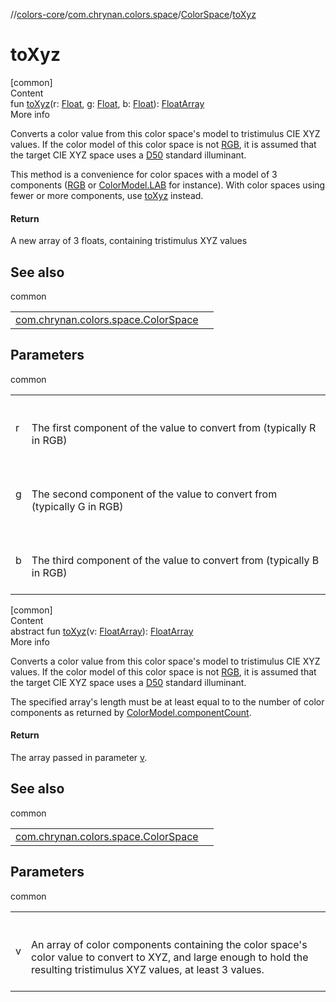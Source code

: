 //[colors-core](../../../index.md)/[com.chrynan.colors.space](../index.md)/[ColorSpace](index.md)/[toXyz](to-xyz.md)



# toXyz  
[common]  
Content  
fun [toXyz](to-xyz.md)(r: [Float](https://kotlinlang.org/api/latest/jvm/stdlib/kotlin/-float/index.html), g: [Float](https://kotlinlang.org/api/latest/jvm/stdlib/kotlin/-float/index.html), b: [Float](https://kotlinlang.org/api/latest/jvm/stdlib/kotlin/-float/index.html)): [FloatArray](https://kotlinlang.org/api/latest/jvm/stdlib/kotlin/-float-array/index.html)  
More info  


Converts a color value from this color space's model to tristimulus CIE XYZ values. If the color model of this color space is not [RGB](../-color-model/-r-g-b/index.md), it is assumed that the target CIE XYZ space uses a [D50](../-illuminant/-d50.md) standard illuminant.



This method is a convenience for color spaces with a model of 3 components ([RGB](../-color-model/-r-g-b/index.md) or [ColorModel.LAB](../-color-model/-l-a-b/index.md) for instance). With color spaces using fewer or more components, use [toXyz](to-xyz.md) instead.



#### Return  


A new array of 3 floats, containing tristimulus XYZ values



## See also  
  
common  
  
| | |
|---|---|
| <a name="com.chrynan.colors.space/ColorSpace/toXyz/#kotlin.Float#kotlin.Float#kotlin.Float/PointingToDeclaration/"></a>[com.chrynan.colors.space.ColorSpace](from-xyz.md)| <a name="com.chrynan.colors.space/ColorSpace/toXyz/#kotlin.Float#kotlin.Float#kotlin.Float/PointingToDeclaration/"></a>|
  


## Parameters  
  
common  
  
| | |
|---|---|
| <a name="com.chrynan.colors.space/ColorSpace/toXyz/#kotlin.Float#kotlin.Float#kotlin.Float/PointingToDeclaration/"></a>r| <a name="com.chrynan.colors.space/ColorSpace/toXyz/#kotlin.Float#kotlin.Float#kotlin.Float/PointingToDeclaration/"></a><br><br>The first component of the value to convert from (typically R in RGB)<br><br>|
| <a name="com.chrynan.colors.space/ColorSpace/toXyz/#kotlin.Float#kotlin.Float#kotlin.Float/PointingToDeclaration/"></a>g| <a name="com.chrynan.colors.space/ColorSpace/toXyz/#kotlin.Float#kotlin.Float#kotlin.Float/PointingToDeclaration/"></a><br><br>The second component of the value to convert from (typically G in RGB)<br><br>|
| <a name="com.chrynan.colors.space/ColorSpace/toXyz/#kotlin.Float#kotlin.Float#kotlin.Float/PointingToDeclaration/"></a>b| <a name="com.chrynan.colors.space/ColorSpace/toXyz/#kotlin.Float#kotlin.Float#kotlin.Float/PointingToDeclaration/"></a><br><br>The third component of the value to convert from (typically B in RGB)<br><br>|
  
  


[common]  
Content  
abstract fun [toXyz](to-xyz.md)(v: [FloatArray](https://kotlinlang.org/api/latest/jvm/stdlib/kotlin/-float-array/index.html)): [FloatArray](https://kotlinlang.org/api/latest/jvm/stdlib/kotlin/-float-array/index.html)  
More info  


Converts a color value from this color space's model to tristimulus CIE XYZ values. If the color model of this color space is not [RGB](../-color-model/-r-g-b/index.md), it is assumed that the target CIE XYZ space uses a [D50](../-illuminant/-d50.md) standard illuminant.



The specified array's length  must be at least equal to to the number of color components as returned by [ColorModel.componentCount](../-color-model/component-count.md).



#### Return  


The array passed in parameter [v](to-xyz.md).



## See also  
  
common  
  
| | |
|---|---|
| <a name="com.chrynan.colors.space/ColorSpace/toXyz/#kotlin.FloatArray/PointingToDeclaration/"></a>[com.chrynan.colors.space.ColorSpace](from-xyz.md)| <a name="com.chrynan.colors.space/ColorSpace/toXyz/#kotlin.FloatArray/PointingToDeclaration/"></a>|
  


## Parameters  
  
common  
  
| | |
|---|---|
| <a name="com.chrynan.colors.space/ColorSpace/toXyz/#kotlin.FloatArray/PointingToDeclaration/"></a>v| <a name="com.chrynan.colors.space/ColorSpace/toXyz/#kotlin.FloatArray/PointingToDeclaration/"></a><br><br>An array of color components containing the color space's color value to convert to XYZ, and large enough to hold the resulting tristimulus XYZ values, at least 3 values.<br><br>|
  
  



